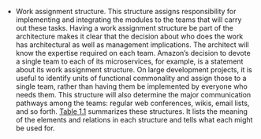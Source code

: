 *  Work assignment structure. This structure assigns responsibility for implementing and integrating the modules to the teams that will carry out these tasks. Having a work assignment structure be part of the architecture makes it clear that the decision about who does the work has architectural as well as management implications. The architect will know the expertise required on each team. Amazon’s decision to devote a single team to each of its microservices, for example, is a statement about its work assignment structure. On large development projects, it is useful to identify units of functional commonality and assign those to a single team, rather than having them be implemented by everyone who needs them. This structure will also determine the major communication pathways among the teams: regular web conferences, wikis, email lists, and so forth. [Table 1.1](ch01.xhtml#ch01tab01) summarizes these structures. It lists the meaning of the elements and relations in each structure and tells what each might be used for.